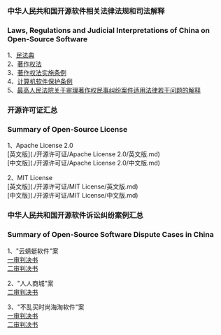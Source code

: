 ### 中华人民共和国开源软件相关法律法规和司法解释
### Laws, Regulations and Judicial Interpretations of China on Open-Source Software
1、[民法典](./相关法律法规和司法解释/民法典.md)<br>
2、[著作权法](./相关法律法规和司法解释/著作权法.md)<br>
3、[著作权法实施条例](./相关法律法规和司法解释/著作权法实施条例.md)<br>
4、[计算机软件保护条例](./相关法律法规和司法解释/计算机软件保护条例.md)<br>
5、[最高人民法院关于审理著作权民事纠纷案件适用法律若干问题的解释](./相关法律法规和司法解释/最高人民法院关于审理著作权民事纠纷案件适用法律若干问题的解释.md)<br>

### 开源许可证汇总<br>
### Summary of Open-Source License<br>
1、Apache License 2.0<br>
[英文版](./开源许可证/Apache License 2.0/英文版.md)<br>
[中文版](./开源许可证/Apache License 2.0/中文版.md)<br>

2、MIT License<br>
[英文版](./开源许可证/MIT License/英文版.md)<br>
[中文版](./开源许可证/MIT License/中文版.md)<br>

### 中华人民共和国开源软件诉讼纠纷案例汇总<br>
### Summary of Open-Source Software Dispute Cases in China<br>
1、"云蜻蜓软件"案<br>
[一审判决书](./以案释法/“云蜻蜓软件”案/一审判决书.md)<br>
[二审判决书](./以案释法/“云蜻蜓软件”案/二审判决书.md)<br>

2、"人人商城"案<br>
[二审判决书](./以案释法/“人人商城”案/二审判决书.md)<br>

3、"不乱买时尚海淘软件"案<br>
[一审判决书](./以案释法/“不乱买时尚海淘软件”案/一审判决书.md)<br>
[二审判决书](./以案释法/“不乱买时尚海淘软件”案/二审判决书.md)<br>
